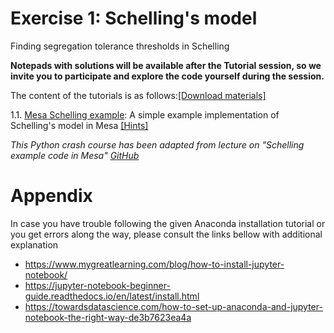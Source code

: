 # **Exercise 1: Schelling's model**

Finding segregation tolerance thresholds in Schelling

**Notepads with solutions will be available after the Tutorial session, so we invite you to participate and explore the code yourself during the session.**

The content of the tutorials is as follows:[[Download materials]]()

1.1. [Mesa Schelling example](https://github.com/dgarcia-eu/ComputationalModellingSocialSystems-Solutions/blob/master/04_lecture/schelling-example.ipynb): A simple example implementation of Schelling's model in Mesa [[Hints]](https://github.com/dgarcia-eu/ComputationalModellingSocialSystems-Solutions/blob/master/04_lecture/schelling-example-hints.ipynb)

_This Python crash course has been adapted from lecture on "Schelling example code in Mesa" [GitHub](https://github.com/projectmesa/mesa/tree/main/examples/schelling)_


# Appendix

In case you have trouble following the given Anaconda installation tutorial or you get errors along the way, please consult the links bellow with additional explanation

- https://www.mygreatlearning.com/blog/how-to-install-jupyter-notebook/
- https://jupyter-notebook-beginner-guide.readthedocs.io/en/latest/install.html
- https://towardsdatascience.com/how-to-set-up-anaconda-and-jupyter-notebook-the-right-way-de3b7623ea4a
